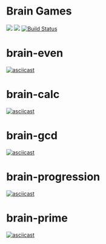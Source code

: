 # Brain Games
<a href="https://codeclimate.com/github/codeclimate/codeclimate/maintainability"><img src="https://api.codeclimate.com/v1/badges/a99a88d28ad37a79dbf6/maintainability" /></a>
<a href="https://codeclimate.com/github/codeclimate/codeclimate/test_coverage"><img src="https://api.codeclimate.com/v1/badges/a99a88d28ad37a79dbf6/test_coverage" /></a>
[![Build Status](https://travis-ci.org/abrosnahat/frontend-project-lvl1.svg?branch=master)](https://travis-ci.org/abrosnahat/frontend-project-lvl1)
# brain-even
[![asciicast](https://asciinema.org/a/KB5ikmBCsemXspPaP4uOKslAY.svg)](https://asciinema.org/a/KB5ikmBCsemXspPaP4uOKslAY)
# brain-calc
[![asciicast](https://asciinema.org/a/WY6WOYeRW4xGcEK7uaTL1DiUr.svg)](https://asciinema.org/a/WY6WOYeRW4xGcEK7uaTL1DiUr)
# brain-gcd
[![asciicast](https://asciinema.org/a/CKPJEmU33TMTcHURKWA2NZeHO.svg)](https://asciinema.org/a/CKPJEmU33TMTcHURKWA2NZeHO)
# brain-progression
[![asciicast](https://asciinema.org/a/bJbprz6T0Op69DFKJ1JYZNMi5.svg)](https://asciinema.org/a/bJbprz6T0Op69DFKJ1JYZNMi5)
# brain-prime
[![asciicast](https://asciinema.org/a/NPRSdHe0xrYBfU0MCU0qX9U0x.svg)](https://asciinema.org/a/NPRSdHe0xrYBfU0MCU0qX9U0x)
